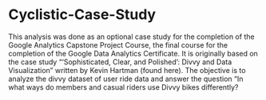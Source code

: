 # Cyclistic-Case-Study
This analysis was done as an optional case study for the completion of the Google Analytics Capstone Project Course, the final course for the completion of the Google Data Analytics Certificate. It is originally based on the case study “‘Sophisticated, Clear, and Polished’: Divvy and Data Visualization” written by Kevin Hartman (found here). 
The objective is to analyze the divvy dataset of user ride data and answer the question “In what ways do members and casual riders use Divvy bikes differently?
